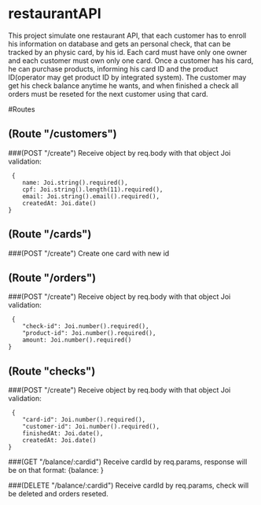 # restaurantAPI

This project simulate one restaurant API, that each customer has to enroll his information on database and gets an personal check, that can be tracked by an physic card, by his id. Each card must have only one owner and each customer must own only one card. Once a customer has his card, he can purchase products, informing his card ID and the product ID(operator may get product ID by integrated system). The customer may get his check balance anytime he wants, and when finished a check all orders must be reseted for the next customer using that card.

#Routes
## (Route "/customers")
###(POST "/create")
  Receive object by req.body with that object Joi validation:
  
     {
        name: Joi.string().required(),
        cpf: Joi.string().length(11).required(),
        email: Joi.string().email().required(),
        createdAt: Joi.date()
    }

## (Route "/cards")
###(POST "/create")
  Create one card with new id
  
## (Route "/orders")
###(POST "/create")
  Receive object by req.body with that object Joi validation:
  
     {
        "check-id": Joi.number().required(),
        "product-id": Joi.number().required(),
        amount: Joi.number().required()
    }
    
## (Route "checks")
###(POST "/create")
  Receive object by req.body with that object Joi validation:
  
     {
        "card-id": Joi.number().required(),
        "customer-id": Joi.number().required(),
        finishedAt: Joi.date(),
        createdAt: Joi.date()
    }
    
###(GET "/balance/:cardid")
  Receive cardId by req.params, response will be on that format:
    {balance: <Number>}
    
###(DELETE "/balance/:cardid")
  Receive cardId by req.params, check will be deleted and orders reseted.
